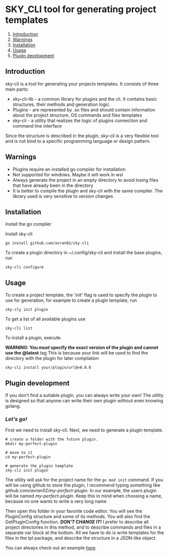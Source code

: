 # SKY_CLI tool for generating project templates

1. [Introduction](#introduction)
2. [Warnings](#warnings)
3. [Installation](#installation)
4. [Usage](#usage)
5. [Plugin development](#plugin-development)

## Introduction

sky-cli is a tool for generating your projects templates. It consists of three main parts:
- sky-cli-lib - a common library for plugins and the cli. It contains basic structures, their methods and generation logic.
- Plugins - are represented by .so files and should contain information about the project structure, OS commands and files templates
- sky-cli - a utility that realizes the logic of plugins connection and command line interface

Since the structure is described in the plugin, sky-cli is a very flexible tool and is not bind to a specific programming language or design pattern.
## Warnings
- Plugins require an installed go compiler for installation
- Not supported for windows. Maybe it will work in wsl
- Always generate the project in an empty directory to avoid losing files that have already been in the directory
- It is better to compile the plugin and sky-cli with the same compiler. The library used is very sensitive to version changes
## Installation
Install the go compiler

Install sky-cli 
```
go install github.com/avran02/sky-cli
```
To create a plugin directory in ~/.config/sky-cli and install the base plugins, run 
```
sky-cli configure
```
## Usage
To create a project template, the 'init' flag is used to specify the plugin to use for generation, for example to create a plugin template, run 
```
sky-cly init plugin
```
To get a list of all available plugins use 
```
sky-cli list
```
To install a plugin, execute.

 __WARNING: You _must_ specify the exact version of the plugin and cannot use the @latest__ tag
 This is because your link will be used to find the directory with the plugin for later compilation
```
sky-cli install your/plugin/url@v0.0.0
```

## Plugin development
If you don't find a suitable plugin, you can always write your own! The utility is designed so that anyone can write their own plugin without even knowing golang.

### ___Let's go!___

First we need to install sky-cli. Next, we need to generate a plugin template.
```
# create a folder with the future plugin.
mkdir my-perfect-plugin

# move to it
cd my-perfect-plugin

# generate the plugin template
sky-cli init plugin
```
The utility will ask for the project name for the `go mod init` command. If you will be using github to store the plugin, I recommend typing something like _github.com/avran02/my-perfect-plugin_. In our example, the users plugin will be named _my-perfect-plugin_. Keep this in mind when choosing a name, because no one wants to write a very long name 

Then open this folder in your favorite code editor. You will see the PluginConfig structure and some of its methods. You will also find the GetPluginConfig function. ___DON'T CHANGE IT!___ I prefer to describe all project directories in this method, and to describe commands and files in a separate var block at the bottom. All we have to do is write templates for the files in the tpl package, and describe the structure in a JSON-like object.

You can always check out an example [here](github.com/avran02/go-grpc).
